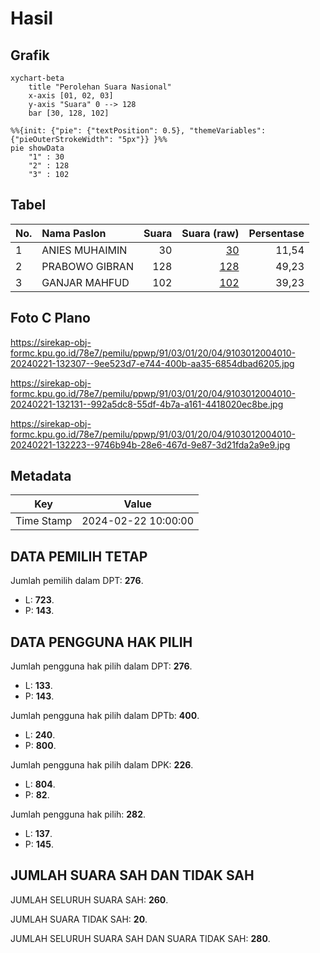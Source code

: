 # Hasil

## Grafik

```mermaid
xychart-beta
    title "Perolehan Suara Nasional"
    x-axis [01, 02, 03]
    y-axis "Suara" 0 --> 128
    bar [30, 128, 102]
```

```mermaid
%%{init: {"pie": {"textPosition": 0.5}, "themeVariables": {"pieOuterStrokeWidth": "5px"}} }%%
pie showData
    "1" : 30
    "2" : 128
    "3" : 102
```

## Tabel

| No. | Nama Paslon    | Suara | Suara (raw) | Persentase |
|:--- |:-------------- | -----:| -----------:| ----------:|
| 1   | ANIES MUHAIMIN | 30    | [30][p-1]   | 11,54      |
| 2   | PRABOWO GIBRAN | 128   | [128][p-2]  | 49,23      |
| 3   | GANJAR MAHFUD  | 102   | [102][p-3]  | 39,23      |


[p-1]: https://github.com/gigit-pemilu/pemilu-2024/blob/main/pilpres/hitung-suara/sub/91-papua/sub/03-jayapura/sub/01-sentani/sub/2004-sereh/sub/010-tps/sub/paslon-1.txt
[p-2]: https://github.com/gigit-pemilu/pemilu-2024/blob/main/pilpres/hitung-suara/sub/91-papua/sub/03-jayapura/sub/01-sentani/sub/2004-sereh/sub/010-tps/sub/paslon-2.txt
[p-3]: https://github.com/gigit-pemilu/pemilu-2024/blob/main/pilpres/hitung-suara/sub/91-papua/sub/03-jayapura/sub/01-sentani/sub/2004-sereh/sub/010-tps/sub/paslon-3.txt

## Foto C Plano

https://sirekap-obj-formc.kpu.go.id/78e7/pemilu/ppwp/91/03/01/20/04/9103012004010-20240221-132307--9ee523d7-e744-400b-aa35-6854dbad6205.jpg

https://sirekap-obj-formc.kpu.go.id/78e7/pemilu/ppwp/91/03/01/20/04/9103012004010-20240221-132131--992a5dc8-55df-4b7a-a161-4418020ec8be.jpg

https://sirekap-obj-formc.kpu.go.id/78e7/pemilu/ppwp/91/03/01/20/04/9103012004010-20240221-132223--9746b94b-28e6-467d-9e87-3d21fda2a9e9.jpg


## Metadata

| Key        | Value               |
| ---------- | ------------------- |
| Time Stamp | 2024-02-22 10:00:00 |


## DATA PEMILIH TETAP

Jumlah pemilih dalam DPT: **276**.
 * L: **723**.
 * P: **143**.

## DATA PENGGUNA HAK PILIH

Jumlah pengguna hak pilih dalam DPT: **276**.
 * L: **133**.
 * P: **143**.

Jumlah pengguna hak pilih dalam DPTb: **400**.
 * L: **240**.
 * P: **800**.

Jumlah pengguna hak pilih dalam DPK: **226**.
 * L: **804**.
 * P: **82**.

Jumlah pengguna hak pilih: **282**.
 * L: **137**.
 * P: **145**.

## JUMLAH SUARA SAH DAN TIDAK SAH

JUMLAH SELURUH SUARA SAH: **260**.

JUMLAH SUARA TIDAK SAH: **20**.

JUMLAH SELURUH SUARA SAH DAN SUARA TIDAK SAH: **280**.


